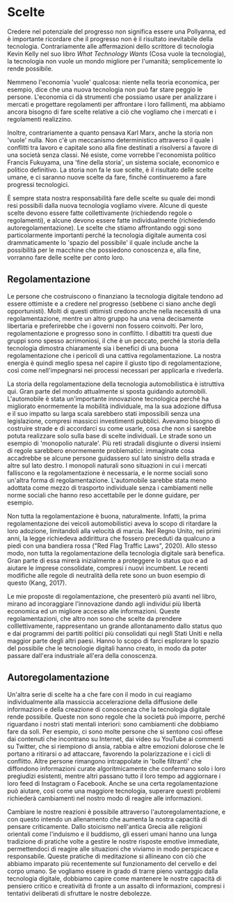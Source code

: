 # Scelte

Credere nel potenziale del progresso non significa essere una Pollyanna, ed è importante ricordare che il progresso non è il risultato inevitabile della tecnologia. Contrariamente alle affermazioni dello scrittore di tecnologia Kevin Kelly nel suo libro *What Technology Wants* (Cosa vuole la tecnologia), la tecnologia non vuole un mondo migliore per l'umanità; semplicemente lo rende possibile. 

Nemmeno l'economia 'vuole' qualcosa: niente nella teoria economica, per esempio, dice che una nuova tecnologia non può far stare peggio le persone. L'economia ci dà strumenti che possiamo usare per analizzare i mercati e progettare regolamenti per affrontare i loro fallimenti, ma abbiamo ancora bisogno di fare scelte relative a ciò che vogliamo che i mercati e i regolamenti realizzino. 

Inoltre, contrariamente a quanto pensava Karl Marx, anche la storia non 'vuole' nulla. Non c'è un meccanismo deterministico attraverso il quale i conflitti tra lavoro e capitale sono alla fine destinati a risolversi a favore di una società senza classi. Né esiste, come vorrebbe l'economista politico Francis Fukuyama, una 'fine della storia', un sistema sociale, economico e politico definitivo. La storia non fa le sue scelte, è il risultato delle scelte umane, e ci saranno nuove scelte da fare, finché continueremo a fare progressi tecnologici. 

È sempre stata nostra responsabilità fare delle scelte su quale dei mondi resi possibili dalla nuova tecnologia vogliamo vivere. Alcune di queste scelte devono essere fatte collettivamente (richiedendo regole o regolamenti), e alcune devono essere fatte individualmente (richiedendo autoregolamentazione). Le scelte che stiamo affrontando oggi sono particolarmente importanti perché la tecnologia digitale aumenta così drammaticamente lo 'spazio del possibile' il quale include anche la possibilità per le macchine che possiedono conoscenza e, alla fine, vorranno fare delle scelte per conto loro.

 
## Regolamentazione

Le persone che costruiscono o finanziano la tecnologia digitale tendono ad essere ottimiste e a credere nel progresso (sebbene ci siano anche degli opportunisti). Molti di questi ottimisti credono anche nella necessità di una regolamentazione, mentre un altro gruppo ha una vena decisamente libertaria e preferirebbe che i governi non fossero coinvolti. Per loro, regolamentazione e progresso sono in conflitto. I dibattiti tra questi due gruppi sono spesso acrimoniosi, il che è un peccato, perché la storia della tecnologia dimostra chiaramente sia i benefici di una buona regolamentazione che i pericoli di una cattiva regolamentazione. La nostra energia è quindi meglio spesa nel capire il giusto tipo di regolamentazione, così come nell'impegnarsi nei processi necessari per applicarla e rivederla.

La storia della regolamentazione della tecnologia automobilistica è istruttiva qui. Gran parte del mondo attualmente si sposta guidando automobili. L'automobile è stata un'importante innovazione tecnologica perché ha migliorato enormemente la mobilità individuale, ma la sua adozione diffusa e il suo impatto su larga scala sarebbero stati impossibili senza una legislazione, compresi massicci investimenti pubblici. Avevamo bisogno di costruire strade e di accordarci su come usarle, cosa che non si sarebbe potuta realizzare solo sulla base di scelte individuali. Le strade sono un esempio di 'monopolio naturale'. Più reti stradali disgiunte o diversi insiemi di regole sarebbero enormemente problematici: immaginate cosa accadrebbe se alcune persone guidassero sul lato sinistro della strada e altre sul lato destro. I monopoli naturali sono situazioni in cui i mercati falliscono e la regolamentazione è necessaria, e le norme sociali sono un'altra forma di regolamentazione. L'automobile sarebbe stata meno adottata come mezzo di trasporto individuale senza i cambiamenti nelle norme sociali che hanno reso accettabile per le donne guidare, per esempio. 

Non tutta la regolamentazione è buona, naturalmente. Infatti, la prima regolamentazione dei veicoli automobilistici aveva lo scopo di ritardare la loro adozione, limitandoli alla velocità di marcia. Nel Regno Unito, nei primi anni, la legge richiedeva addirittura che fossero preceduti da qualcuno a piedi con una bandiera rossa ("Red Flag Traffic Laws", 2020). Allo stesso modo, non tutta la regolamentazione della tecnologia digitale sarà benefica. Gran parte di essa mirerà inizialmente a proteggere lo status quo e ad aiutare le imprese consolidate, compresi i nuovi incumbent. Le recenti modifiche alle regole di neutralità della rete sono un buon esempio di questo (Kang, 2017).

Le mie proposte di regolamentazione, che presenterò più avanti nel libro, mirano ad incoraggiare l'innovazione dando agli individui più libertà economica ed un migliore accesso alle informazioni. Queste regolamentazioni, che altro non sono che scelte da prendere colllettivamente, rappresentano un grande allontanamento dallo status quo e dai programmi dei partiti politici più consolidati qui negli Stati Uniti e nella maggior parte degli altri paesi. Hanno lo scopo di farci esplorare lo spazio del possibile che le tecnologie digitali hanno creato, in modo da poter passare dall'era industriale all'era della conoscenza. 

## Autoregolamentazione 

Un'altra serie di scelte ha a che fare con il modo in cui reagiamo individualmente alla massiccia accelerazione della diffusione delle informazioni e della creazione di conoscenza che la tecnologia digitale rende possibile. Queste non sono regole che la società può imporre, perché riguardano i nostri stati mentali interiori: sono cambiamenti che dobbiamo fare da soli. Per esempio, ci sono molte persone che si sentono così offese dai contenuti che incontrano su Internet, dai video su YouTube ai commenti su Twitter, che si riempiono di ansia, rabbia e altre emozioni dolorose che le portano a ritirarsi o ad attaccare, favorendo la polarizzazione e i cicli di conflitto. Altre persone rimangono intrappolate in 'bolle filtranti' che diffondono informazioni curate algoritmicamente che confermano solo i loro pregiudizi esistenti, mentre altri passano tutto il loro tempo ad aggiornare i loro feed di Instagram o Facebook. Anche se una certa regolamentazione può aiutare, così come una maggiore tecnologia, superare questi problemi richiederà cambiamenti nel nostro modo di reagire alle informazioni.
 
Cambiare le nostre reazioni è possibile attraverso l'autoregolamentazione, e con questo intendo un allenamento che aumenta la nostra capacità di pensare criticamente. Dallo stoicismo nell'antica Grecia alle religioni orientali come l'induismo e il buddismo, gli esseri umani hanno una lunga tradizione di pratiche volte a gestire le nostre risposte emotive immediate, permettendoci di reagire alle situazioni che viviamo in modo perspicace e responsabile. Queste pratiche di meditazione si allineano con ciò che abbiamo imparato più recentemente sul funzionamento del cervello e del corpo umano. Se vogliamo essere in grado di trarre pieno vantaggio dalla tecnologia digitale, dobbiamo capire come mantenere le nostre capacità di pensiero critico e creatività di fronte a un assalto di informazioni, compresi i tentativi deliberati di sfruttare le nostre debolezze.
